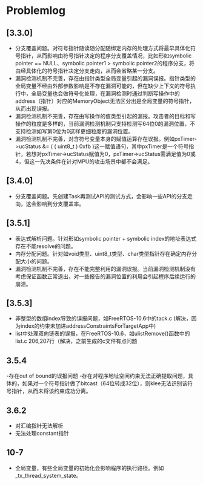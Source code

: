 # Problemlog

## [3.3.0]
- 分支覆盖问题。对符号指针随读随分配随绑定内存的处理方式将最早具体化符号指针，从而影响由符号指针决定的程序分支覆盖情况，比如形如symbolic pointer == NULL、symbolic pointer1 > symbolic pointer2的程序分支，将由经具体化的符号指针决定分支走向，从而会省略某一分支。
- 漏洞检测机制不完善，存在由指针类型全局变量引起的漏洞误报。指针类型的全局变量不经由外部参数影响是不存在漏洞可能的，但在缺少上下文的符号执行中，全局变量也会做符号化处理，在漏洞检测时通过判断写操作中的address（指针）对应的MemoryObject无法区分出是全局变量的符号指针，从而出现误报。
- 漏洞检测机制不完善，存在由写操作的值类型引起的漏报。攻击者的目标和写操作的粒度是多样的，当前漏洞检测机制只支持检测写64位0的漏洞位置，不支持检测如写第0位为0这样更细粒度的漏洞位置。 
- 漏洞检测机制不完善，对含符号变量本身的赋值运算存在误报。例如pxTimer->ucStatus &= ( ( uint8_t ) 0xfb )这一赋值语句，其中pxTimer是一个符号指针，若想对pxTimer->ucStatus赋值为0，pxTimer->ucStatus需满足值为0或4，但这一先决条件在针对MPU的攻击场景中都不会满足。 

## [3.4.0]
- 分支覆盖问题。先创建Task再测试API的测试方式，会影响一些API的分支走向，这会影响到分支覆盖率。

## [3.5.1]
- 表达式解析问题。针对形如symbolic pointer + symbolic index的地址表达式存在不能resolve的问题。
- 内存分配问题。针对如void类型、uint8_t类型、char类型指针存在确定内存分配大小的问题。
- 漏洞检测机制不完善，存在不能完整利用的漏洞误报。当前漏洞检测机制没有考虑保证函数正常退出，对一些报告的漏洞位置的利用会引起程序后续运行的崩溃。

## [3.5.3]
- 非整型的数组index导致的误报问题，如FreeRTOS-10.6中的tack.c (解决，因为index的约束未加进addressConstraintsForTargetApp中)
- list中处理双向链表的误报，在FreeRTOS-10.6，如ulistRemove()函数中的list.c 206,207行（解决，之前生成的c文件有点问题

## 3.5.4
-存在out of bound的误报问题
-存在对程序地址空间约束无法正确提取问题，具体的，如果对一个符号指针做了bitcast（64位转成32位），则klee无法识别该符号指针，从而未将该约束成功分离。

## 3.6.2
- 对汇编指针无法解析
- 无法处理constant指针


## 10-7
- 全局变量，有些全局变量的初始化会影响程序的执行路径。例如_tx_thread_system_state。
